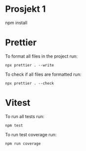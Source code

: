 # Prosjekt 1

npm install

# Prettier

To format all files in the project run:

```
npx prettier . --write
```

To check if all files are formatted run:

```
npx prettier . --check
```
# Vitest 

To run all tests run:

```
npm test
```
To run test coverage run:

```
npm run coverage
```
